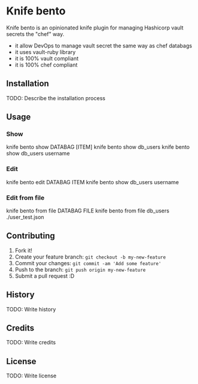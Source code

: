 # Knife bento

Knife bento is an opinionated knife plugin for managing Hashicorp vault secrets the "chef" way.

* it allow DevOps to manage vault secret the same way as chef databags
* it uses vault-ruby library
* it is 100% vault compliant
* it is 100% chef compliant

## Installation

TODO: Describe the installation process

## Usage
### Show
knife bento show DATABAG [ITEM]
knife bento show db_users
knife bento show db_users username

### Edit
knife bento edit DATABAG ITEM
knife bento show db_users username

### Edit from file
knife bento from file DATABAG FILE
knife bento from file db_users ./user_test.json

## Contributing

1. Fork it!
2. Create your feature branch: `git checkout -b my-new-feature`
3. Commit your changes: `git commit -am 'Add some feature'`
4. Push to the branch: `git push origin my-new-feature`
5. Submit a pull request :D

## History

TODO: Write history

## Credits

TODO: Write credits

## License

TODO: Write license
